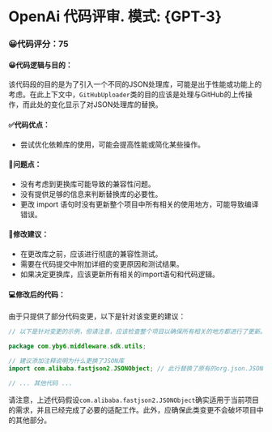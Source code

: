 # OpenAi 代码评审. 模式: {GPT-3}
### 😀代码评分：75
#### 😀代码逻辑与目的：
该代码段的目的是为了引入一个不同的JSON处理库，可能是出于性能或功能上的考虑。在此上下文中，`GitHubUploader`类的目的应该是处理与GitHub的上传操作，而此处的变化显示了对JSON处理库的替换。

#### ✅代码优点：
- 尝试优化依赖库的使用，可能会提高性能或简化某些操作。

#### 🤔问题点：
- 没有考虑到更换库可能导致的兼容性问题。
- 没有提供足够的信息来判断替换库的必要性。
- 更改 import 语句时没有更新整个项目中所有相关的使用地方，可能导致编译错误。

#### 🎯修改建议：
- 在更改库之前，应该进行彻底的兼容性测试。
- 需要在代码提交中附加详细的变更原因和测试结果。
- 如果决定更换库，应该更新所有相关的import语句和代码逻辑。

#### 💻修改后的代码：
由于只提供了部分代码变更，以下是针对该变更的建议：

```java
// 以下是针对变更的示例，但请注意，应该检查整个项目以确保所有相关的地方都进行了更新。

package com.yby6.middleware.sdk.utils;

// 建议添加注释说明为什么更换了JSON库
import com.alibaba.fastjson2.JSONObject; // 此行替换了原有的org.json.JSONObject

// ... 其他代码 ...
```

请注意，上述代码假设`com.alibaba.fastjson2.JSONObject`确实适用于当前项目的需求，并且已经完成了必要的适配工作。此外，应确保此类变更不会破坏项目中的其他部分。
